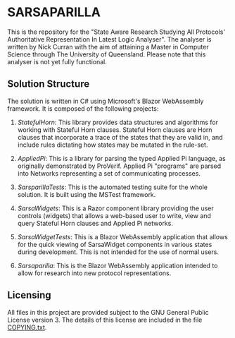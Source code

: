 # SARSAPARILLA

This is the repository for the "State Aware Research Studying All Protocols' Authoritative
Representation In Latest Logic Analyser". The analyser is written by Nick Curran with 
the aim of attaining a Master in Computer Science through The University of Queensland.
Please note that this analyser is not yet fully functional.

## Solution Structure

The solution is written in C# using Microsoft's Blazor WebAssembly framework. It is 
composed of the following projects:

1. *StatefulHorn*: This library provides data structures and algorithms for working with
   Stateful Horn clauses. Stateful Horn clauses are Horn clauses that incorporate a
   trace of the states that they are valid in, and include rules dictating how 
   states may be mutated in the rule-set.

2. *AppliedPi*: This is a library for parsing the typed Applied Pi language, as originally
   demonstrated by ProVerif. Applied Pi "programs" are parsed into Networks representing
   a set of communicating processes.

3. *SarsparillaTests*: This is the automated testing suite for the whole solution. It is
   built using the MSTest framework.

4. *SarsaWidgets*: This is a Razor component library providing the user controls (widgets)
   that allows a web-based user to write, view and query Stateful Horn clauses and 
   Applied Pi networks.

5. *SarsaWidgetTests*: This is a Blazor WebAssembly application that allows for the quick
   viewing of SarsaWidget components in various states during development. This is not
   intended for the use of normal users.

6. *Sarsaparilla*: This is the Blazor WebAssembly application intended to allow for
   research into new protocol representations.

## Licensing

All files in this project are provided subject to the GNU General Public License version 3.
The details of this license are included in the file [COPYING.txt](/COPYING.txt).

